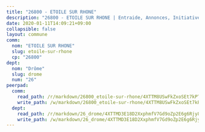 ```yaml
---
title: "26800 - ETOILE SUR RHONE"
description: "26800 - ETOILE SUR RHONE | Entraide, Annonces, Initiatives"
date: 2020-01-11T14:09:21+09:00
collapsible: false
layout: commune
comm:
  nom: "ETOILE SUR RHONE"
  slug: etoile-sur-rhone
  cp: "26800"
dept:
  nom: "Drôme"
  slug: drome
  num: "26"
peerpad:
  comm:
    read_path: /r/markdown/26800_etoile-sur-rhone/4XTTM8USwFkZxoSEt7kPTAT7MWj2TCnNsKQPRiXxZqikvdFLU
    write_path: /w/markdown/26800_etoile-sur-rhone/4XTTM8USwFkZxoSEt7kPTAT7MWj2TCnNsKQPRiXxZqikvdFLU-K3TgUXXECcUwUvTzfGG8DWTugS7uyYiCoNbQCUHLbK3qg1EHkDyoaXKzMFL623UfMopNP2b9nGvVXRRN1kvU6rr8gdqtikd9EStBzZTXqtBdNcXDUNiUpqGmpchQNXTamDkd3N1E
  dept:
    read_path: /r/markdown/26_drome/4XTTMD3E18D2XxphmfV7Gd9oZp2E6g6Rjy8yoyyuT4SyeeDZv
    write_path: /w/markdown/26_drome/4XTTMD3E18D2XxphmfV7Gd9oZp2E6g6Rjy8yoyyuT4SyeeDZv-K3TgUGX4nG6FnUgVjDeodHJBzD4Z7jTqAJwquijk1LCW8AWc9CAemuRZDQCZC8aha3sgQcHNRUHizJ1bQGiTeNjxAKKxoxsNxcJ7pjGzQ4icP1ftCA9sHED31LddZbCgpf6zkM4Q
---
```


